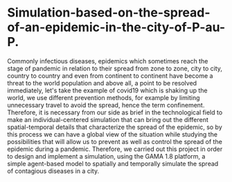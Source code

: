 # Simulation-based-on-the-spread-of-an-epidemic-in-the-city-of-P-au-P.
Commonly infectious diseases, epidemics which sometimes reach the stage of pandemic in relation to their spread from zone to zone, city to city, country to country and even from continent to continent have become a threat to the world population and above all, a point to be resolved immediately, let's take the example of covid19 which is shaking up the world, we use different prevention methods, for example by limiting unnecessary travel to avoid the spread, hence the term confinement. Therefore, it is necessary from our side as brief in the technological field to make an individual-centered simulation that can bring out the different spatial-temporal details that characterize the spread of the epidemic, so by this process we can have a global view of the situation while studying the possibilities that will allow us to prevent as well as control the spread of the epidemic during a pandemic. Therefore, we carried out this project in order to design and implement a simulation, using the GAMA 1.8 platform, a simple agent-based model to spatially and temporally simulate the spread of contagious diseases in a city.
